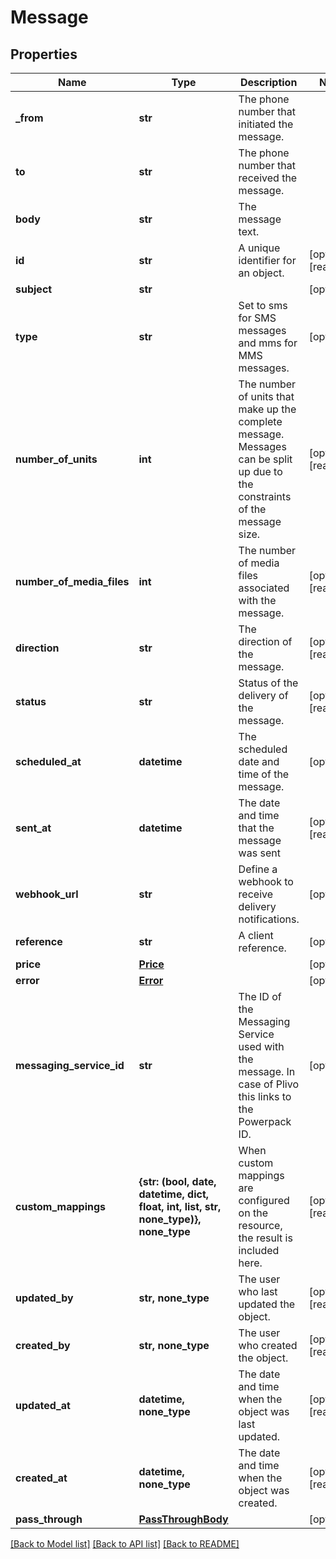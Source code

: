 # Message


## Properties
Name | Type | Description | Notes
------------ | ------------- | ------------- | -------------
**_from** | **str** | The phone number that initiated the message. | 
**to** | **str** | The phone number that received the message. | 
**body** | **str** | The message text. | 
**id** | **str** | A unique identifier for an object. | [optional] [readonly] 
**subject** | **str** |  | [optional] 
**type** | **str** | Set to sms for SMS messages and mms for MMS messages. | [optional] 
**number_of_units** | **int** | The number of units that make up the complete message. Messages can be split up due to the constraints of the message size. | [optional] [readonly] 
**number_of_media_files** | **int** | The number of media files associated with the message. | [optional] [readonly] 
**direction** | **str** | The direction of the message. | [optional] [readonly] 
**status** | **str** | Status of the delivery of the message. | [optional] [readonly] 
**scheduled_at** | **datetime** | The scheduled date and time of the message. | [optional] 
**sent_at** | **datetime** | The date and time that the message was sent | [optional] [readonly] 
**webhook_url** | **str** | Define a webhook to receive delivery notifications. | [optional] 
**reference** | **str** | A client reference. | [optional] 
**price** | [**Price**](Price.md) |  | [optional] 
**error** | [**Error**](Error.md) |  | [optional] 
**messaging_service_id** | **str** | The ID of the Messaging Service used with the message. In case of Plivo this links to the Powerpack ID. | [optional] 
**custom_mappings** | **{str: (bool, date, datetime, dict, float, int, list, str, none_type)}, none_type** | When custom mappings are configured on the resource, the result is included here. | [optional] [readonly] 
**updated_by** | **str, none_type** | The user who last updated the object. | [optional] [readonly] 
**created_by** | **str, none_type** | The user who created the object. | [optional] [readonly] 
**updated_at** | **datetime, none_type** | The date and time when the object was last updated. | [optional] [readonly] 
**created_at** | **datetime, none_type** | The date and time when the object was created. | [optional] [readonly] 
**pass_through** | [**PassThroughBody**](PassThroughBody.md) |  | [optional] 

[[Back to Model list]](../../README.md#documentation-for-models) [[Back to API list]](../../README.md#documentation-for-api-endpoints) [[Back to README]](../../README.md)


